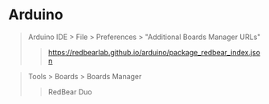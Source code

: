 # Arduino

> Arduino IDE > File > Preferences > "Additional Boards Manager URLs"
> > https://redbearlab.github.io/arduino/package_redbear_index.json

> Tools > Boards > Boards Manager
> > RedBear Duo

```


